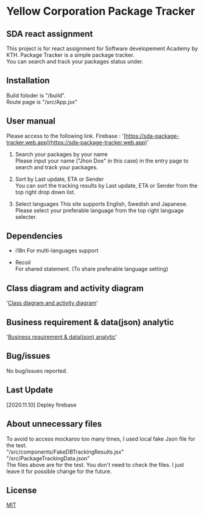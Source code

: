 # Yellow Corporation Package Tracker

## SDA react assignment

This project is for react assignment for Software developement Academy by KTH.
Package Tracker is a simple package tracker.  
You can search and track your packages status under.

## Installation

Build foloder is "/build".  
Route page is "/src/App.jsx"

## User manual

Please access to the following link.
Firebase : '[https://sda-package-tracker.web.app](https://sda-package-tracker.web.app)'

1. Search your packages by your name  
   Please input your name ("Jhon Doe" in this case) in the entry page to search and track your packages.

2. Sort by Last update, ETA or Sender  
   You can sort the tracking results by Last update, ETA or Sender from the top right drop down list.

3. Select languages
   This site supports English, Swedish and Japanese.
   Please select your preferable language from the top right language selecter.

## Dependencies

- i18n
  For multi-languages support

- Recoil  
  For shared statement. (To share preferable language setting)

## Class diagram and activity diagram

'[Class diagram and activity diagram](https://drive.google.com/file/d/1ZPZFC3kEt-FhB211yppsOoWCfLqH85lW/view?usp=sharing)'

## Business requirement & data(json) analytic

'[Business requirement & data(json) analytic](https://docs.google.com/spreadsheets/d/1QzxyQG3TT45rRh7XErl9EbiCbTLRGJDu5l8evuvpJEU/edit?usp=sharing)'

## Bug/issues

No bug/issues reported.

## Last Update

[2020.11.10] Depley firebase

## About unnecessary files

To avoid to access mockaroo too many times, I used local fake Json file for the test.  
"/src/components/FakeDBTrackingResults.jsx"  
"/src/PackageTrackingData.json"  
 The files above are for the test. You don't need to check the files. I just leave it for possible change for the future.

## License

[MIT](https://choosealicense.com/licenses/mit/)
